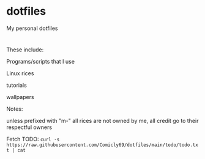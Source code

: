 # dotfiles
My personal dotfiles

<h1></h1>

These include:

Programs/scripts that I use

Linux rices

tutorials

wallpapers

Notes:

unless prefixed with "m-" all rices are not owned by me, all credit go to their respectful owners

Fetch TODO: `curl -s https://raw.githubusercontent.com/Comicly69/dotfiles/main/todo/todo.txt | cat`
